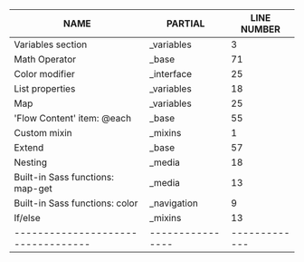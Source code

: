 |           NAME                   |     PARTIAL    | LINE NUMBER |
|----------------------------------|----------------|-------------|
| Variables section                |  _variables    |      3      |
| Math Operator                    |     _base      |     71      |
| Color modifier                   |  _interface    |     25      |
| List properties                  |  _variables    |     18      |
| Map                              |  _variables    |     25      |
| 'Flow Content' item: @each       |     _base      |     55      | 
| Custom mixin                     |    _mixins     |      1      |
| Extend                           |     _base      |     57      |
| Nesting                          |    _media      |     18      |
| Built-in Sass functions: map-get |    _media      |     13      |
| Built-in Sass functions: color   |  _navigation   |      9      |
| If/else                          |    _mixins     |     13      |
|----------------------------------|----------------|-------------|